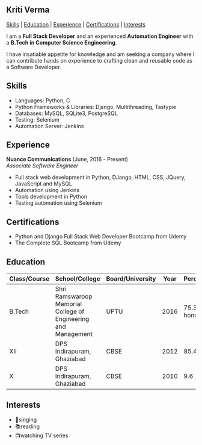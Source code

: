 ## Kriti Verma

[Skills](#Skills) | [Education](#Education) | [Experience](#Experience) | [Certifications](#Certifications) | [Interests](#Interests)

I am a __Full Stack Developer__ and an experienced __Automation Engineer__ with a __B.Tech in Computer Science Engineering__.

I have insatiable appetite for knowledge and am seeking a company where I can contribute hands on experience to crafting clean and reusable code as a Software Developer.

<a name="Skills"></a>
## Skills

- Languages: Python, C
- Python Frameworks & Libraries: Django, Multithreading, Tastypie
- Databases: MySQL, SQLite3, PostgreSQL
- Testing: Selenium
- Automation Server: Jenkins

<a name="Experience"></a>
## Experience

**Nuance Communications** (June, 2016 - Present)    
*Associate Software Engineer*  

- Full stack web development in Python, DJango, HTML, CSS, JQuery, JavaScript and MySQL
- Automation using Jenkins
- Tools development in Python
- Testing automation using Selenium


<a name="Certifications"></a>
## Certifications

* Python and Django Full Stack Web Developer Bootcamp from Udemy
* The Complete SQL Bootcamp from Udemy

<a name="Education"></a>
## Education

| Class/Course | School/College                                                 | Board/University | Year | Percentage/CGPA   |
|--------------|----------------------------------------------------------------|------------------|------|-------------------|
| B.Tech       | Shri Ramswaroop Memorial College of Engineering and Management | UPTU             | 2016 | 75.3% with honors |
| XII          | DPS Indirapuram, Ghaziabad                                     | CBSE             | 2012 | 85.4%             |
| X            | DPS Indirapuram, Ghaziabad                                     | CBSE             | 2010 | 9.6               |


<a name="Interests"></a>
## Interests

- :microphone:singing
- :books:reading
- :tv:watching TV series
